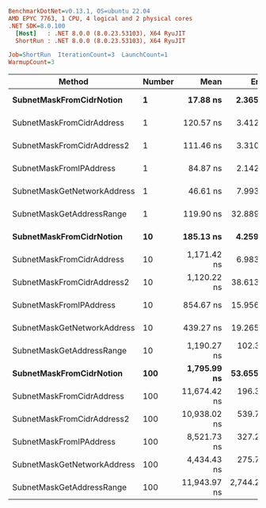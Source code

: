 ``` ini

BenchmarkDotNet=v0.13.1, OS=ubuntu 22.04
AMD EPYC 7763, 1 CPU, 4 logical and 2 physical cores
.NET SDK=8.0.100
  [Host]   : .NET 8.0.0 (8.0.23.53103), X64 RyuJIT
  ShortRun : .NET 8.0.0 (8.0.23.53103), X64 RyuJIT

Job=ShortRun  IterationCount=3  LaunchCount=1  
WarmupCount=3  

```
|                      Method | Number |         Mean |        Error |     StdDev |          Min |          Max |  Gen 0 | Allocated |
|---------------------------- |------- |-------------:|-------------:|-----------:|-------------:|-------------:|-------:|----------:|
|    **SubnetMaskFromCidrNotion** |      **1** |     **17.88 ns** |     **2.365 ns** |   **0.130 ns** |     **17.80 ns** |     **18.03 ns** | **0.0007** |      **56 B** |
|   SubnetMaskFromCidrAddress |      1 |    120.57 ns |     3.412 ns |   0.187 ns |    120.39 ns |    120.77 ns | 0.0012 |     112 B |
|  SubnetMaskFromCidrAddress2 |      1 |    111.46 ns |     3.310 ns |   0.181 ns |    111.34 ns |    111.67 ns | 0.0013 |     112 B |
|     SubnetMaskFromIPAddress |      1 |     84.87 ns |     2.142 ns |   0.117 ns |     84.78 ns |     85.00 ns | 0.0006 |      56 B |
| SubnetMaskGetNetworkAddress |      1 |     46.61 ns |     7.993 ns |   0.438 ns |     46.12 ns |     46.97 ns | 0.0007 |      56 B |
|   SubnetMaskGetAddressRange |      1 |    119.90 ns |    32.889 ns |   1.803 ns |    118.44 ns |    121.91 ns | 0.0019 |     168 B |
|    **SubnetMaskFromCidrNotion** |     **10** |    **185.13 ns** |     **4.259 ns** |   **0.233 ns** |    **184.88 ns** |    **185.34 ns** | **0.0067** |     **560 B** |
|   SubnetMaskFromCidrAddress |     10 |  1,171.42 ns |     6.983 ns |   0.383 ns |  1,171.08 ns |  1,171.84 ns | 0.0134 |   1,120 B |
|  SubnetMaskFromCidrAddress2 |     10 |  1,120.22 ns |    38.613 ns |   2.117 ns |  1,118.68 ns |  1,122.64 ns | 0.0134 |   1,120 B |
|     SubnetMaskFromIPAddress |     10 |    854.67 ns |    15.956 ns |   0.875 ns |    854.13 ns |    855.67 ns | 0.0067 |     560 B |
| SubnetMaskGetNetworkAddress |     10 |    439.27 ns |    19.265 ns |   1.056 ns |    438.52 ns |    440.47 ns | 0.0067 |     560 B |
|   SubnetMaskGetAddressRange |     10 |  1,190.27 ns |   102.333 ns |   5.609 ns |  1,184.32 ns |  1,195.47 ns | 0.0191 |   1,680 B |
|    **SubnetMaskFromCidrNotion** |    **100** |  **1,795.99 ns** |    **53.655 ns** |   **2.941 ns** |  **1,792.63 ns** |  **1,798.09 ns** | **0.0668** |   **5,600 B** |
|   SubnetMaskFromCidrAddress |    100 | 11,674.42 ns |   196.305 ns |  10.760 ns | 11,663.03 ns | 11,684.42 ns | 0.1221 |  11,200 B |
|  SubnetMaskFromCidrAddress2 |    100 | 10,938.02 ns |   539.732 ns |  29.585 ns | 10,918.32 ns | 10,972.04 ns | 0.1221 |  11,200 B |
|     SubnetMaskFromIPAddress |    100 |  8,521.73 ns |   327.267 ns |  17.939 ns |  8,501.19 ns |  8,534.31 ns | 0.0610 |   5,600 B |
| SubnetMaskGetNetworkAddress |    100 |  4,434.43 ns |   275.718 ns |  15.113 ns |  4,419.88 ns |  4,450.05 ns | 0.0610 |   5,600 B |
|   SubnetMaskGetAddressRange |    100 | 11,943.97 ns | 2,744.213 ns | 150.420 ns | 11,771.31 ns | 12,046.63 ns | 0.1984 |  16,800 B |
